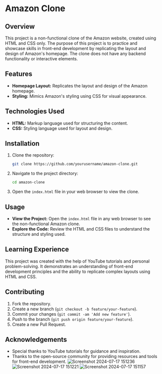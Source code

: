 # Amazon Clone

## Overview

This project is a non-functional clone of the Amazon website, created using HTML and CSS only. The purpose of this project is to practice and showcase skills in front-end development by replicating the layout and design of Amazon's homepage. The clone does not have any backend functionality or interactive elements.

## Features

- **Homepage Layout:** Replicates the layout and design of the Amazon homepage.
- **Styling:** Mimics Amazon's styling using CSS for visual appearance.

## Technologies Used

- **HTML:** Markup language used for structuring the content.
- **CSS:** Styling language used for layout and design.

## Installation

1. Clone the repository:
    ```bash
    git clone https://github.com/yourusername/amazon-clone.git
    ```
2. Navigate to the project directory:
    ```bash
    cd amazon-clone
    ```
3. Open the `index.html` file in your web browser to view the clone.

## Usage

- **View the Project:** Open the `index.html` file in any web browser to see the non-functional Amazon clone.
- **Explore the Code:** Review the HTML and CSS files to understand the structure and styling used.

## Learning Experience

This project was created with the help of YouTube tutorials and personal problem-solving. It demonstrates an understanding of front-end development principles and the ability to replicate complex layouts using HTML and CSS.

## Contributing

1. Fork the repository.
2. Create a new branch (`git checkout -b feature/your-feature`).
3. Commit your changes (`git commit -am 'Add new feature'`).
4. Push to the branch (`git push origin feature/your-feature`).
5. Create a new Pull Request.

## Acknowledgements

- Special thanks to YouTube tutorials for guidance and inspiration.
- Thanks to the open-source community for providing resources and tools for front-end development.
![Screenshot 2024-07-17 151236](https://github.com/user-attachments/assets/cf7502ef-2a4f-45c0-8190-f8ceda5816e6)
![Screenshot 2024-07-17 151221](https://github.com/user-attachments/assets/e7bc5902-e678-4915-b4c8-163ceba6de76)
![Screenshot 2024-07-17 151157](https://github.com/user-attachments/assets/8ab20f8f-3f13-438c-bb55-544af928e4e1)


